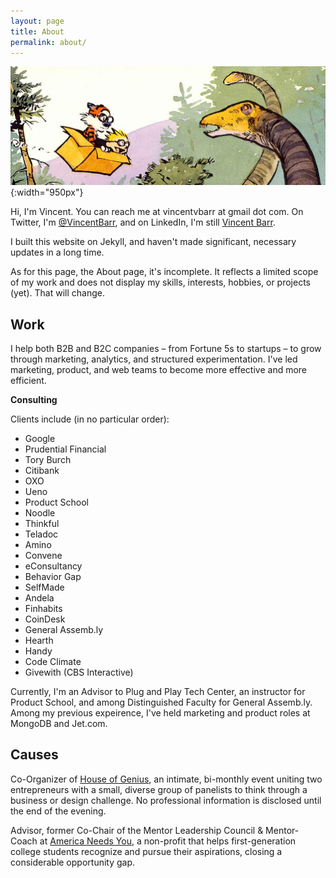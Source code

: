 ```yaml
---
layout: page
title: About
permalink: about/
---
```


![Calvin &amp; Hobbes Dinosaur](/assets/images/calvin-hobbes-dino.png){:width="950px"}

Hi, I'm Vincent. You can reach me at vincentvbarr at gmail dot com. On Twitter, I'm [@VincentBarr](https://twitter.com/vincentbarr?lang=en), and on LinkedIn, I'm still [Vincent Barr](https://www.linkedin.com/in/vincentbarr/).  

I built this website on Jekyll, and haven't made significant, necessary updates in a long time. 

As for this page, the About page, it's incomplete. It reflects a limited scope of my work and does not display my skills, interests, hobbies, or projects (yet). That will change.  

## Work  

I help both B2B and B2C companies – from Fortune 5s to startups – to grow through marketing, analytics, and structured experimentation. I've led marketing, product, and web teams to become more effective and more efficient.

**Consulting**

Clients include (in no particular order):  
* Google  
* Prudential Financial  
* Tory Burch  
* Citibank  
* OXO  
* Ueno  
* Product School  
* Noodle  
* Thinkful  
* Teladoc  
* Amino  
* Convene  
* eConsultancy  
* Behavior Gap  
* SelfMade  
* Andela  
* Finhabits  
* CoinDesk  
* General Assemb.ly  
* Hearth  
* Handy  
* Code Climate  
* Givewith (CBS Interactive)  

Currently, I'm an Advisor to Plug and Play Tech Center, an instructor for Product School, and among Distinguished Faculty for General Assemb.ly. Among my previous expeirence, I've held marketing and product roles at MongoDB and Jet.com.  

##  Causes

Co-Organizer of [House of Genius](http://houseofgenius.org/), an intimate, bi-monthly event uniting two entrepreneurs with a small, diverse group of panelists to think through a business or design challenge.  No professional information is disclosed until the end of the evening.  

Advisor, former Co-Chair of the Mentor Leadership Council & Mentor-Coach at [America Needs You](http://www.americaneedsyou.org), a non-profit that helps first-generation college students recognize and pursue their aspirations, closing a considerable opportunity gap.  

<a href="https://plus.google.com/+VincentBarr0?rel=author"></a>